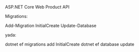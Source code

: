 ASP.NET Core Web Product API

Migrations:

Add-Migration InitialCreate
Update-Database

yada:

dotnet ef migrations add InitialCreate
dotnet ef database update
